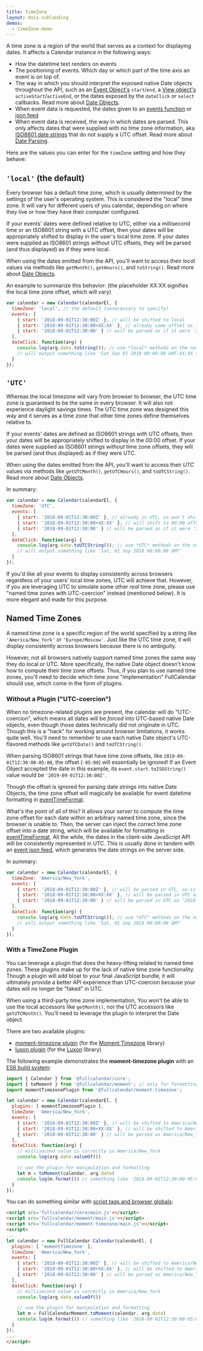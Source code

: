```yaml
---
title: timeZone
layout: docs-sublanding
demos:
  - timeZone-demo
---
```


A time zone is a region of the world that serves as a context for displaying dates. It affects a Calendar instance in the following ways:

- How the datetime text renders on events
- The positioning of events. Which day or which part of the time axis an event is on top of.
- The way in which you should interpret the exposed native Date objects throughout the API, such as an [Event Object's](event-object) `start`/`end`, a [View object's](view-object) `activeStart`/`activeEnd`, or the dates exposed by the `dateClick` or `select` callbacks. Read more about [Date Objects](date-object).
- When event data is requested, the dates given to an [events function](events-function) or [json feed](events-json-feed)
- When event data is received, the way in which dates are parsed. This only affects dates that were supplied with no time zone information, aka [ISO8601 date strings](https://en.wikipedia.org/wiki/ISO_8601) that do not supply a UTC offset. Read more about [Date Parsing](date-parsing).

Here are the values you can enter for the `timeZone` setting and how they behave:


## `'local'` (the default)

Every browser has a default time zone, which is usually determined by the settings of the user's operating system. This is considered the "local" time zone. It will vary for different users of you calendar, depending on where they live or how they have their computer configured.

If your events' dates were defined relative to UTC, either via a millisecond time or an ISO8601 string with a UTC offset, then your dates will be appropriately shifted to display in the user's local time zone. If your dates were supplied as ISO8601 strings *without* UTC offsets, they will be parsed (and thus displayed) as if they were local.

When using the dates emitted from the API, you'll want to access their *local* values via methods like `getMonth()`, `getHours()`, and `toString()`. Read more about [Date Objects](date-object).

An example to summarize this behavior: (the placeholder XX:XX signifies the local time zone offset, which will vary)

```js
var calendar = new Calendar(calendarEl, {
  timeZone: 'local', // the default (unnecessary to specify)
  events: [
    { start: '2018-09-01T12:30:00Z' }, // will be shifted to local
    { start: '2018-09-01T12:30:00+XX:XX' }, // already same offset as local, so won't shift
    { start: '2018-09-01T12:30:00' } // will be parsed as if it were '2018-09-01T12:30:00+XX:XX'
  ],
  dateClick: function(arg) {
    console.log(arg.date.toString()); // use *local* methods on the native Date Object
    // will output something like 'Sat Sep 01 2018 00:00:00 GMT-XX:XX (Eastern Daylight Time)'
  }
});
```


## `'UTC'`

Whereas the local timezone will vary from browser to browser, the UTC time zone is guaranteed to be the same in every browser. It will also not experience daylight savings times. The UTC time zone was designed this way and it serves as a time zone that other time zones define themselves relative to.

If your events' dates are defined as ISO8601 strings *with* UTC offsets, then your dates will be appropriately shifted to display in the 00:00 offset. If your dates were supplied as ISO8601 strings *without* time zone offsets, they will be parsed (and thus displayed) as if they were UTC.

When using the dates emitted from the API, you'll want to access their *UTC* values via methods like `getUTCMonth()`, `getUTCHours()`, and `toUTCString()`. Read more about [Date Objects](date-object).

In summary:

```js
var calendar = new Calendar(calendarEl, {
  timeZone: 'UTC',
  events: [
    { start: '2018-09-01T12:30:00Z' }, // already in UTC, so won't shift
    { start: '2018-09-01T12:30:00+XX:XX' }, // will shift to 00:00 offset
    { start: '2018-09-01T12:30:00' } // will be parsed as if it were '2018-09-01T12:30:00Z'
  ],
  dateClick: function(arg) {
    console.log(arg.date.toUTCString()); // use *UTC* methods on the native Date Object
    // will output something like 'Sat, 01 Sep 2018 00:00:00 GMT'
  }
});
```

If you'd like all your events to display consistently across browsers regardless of your users' local time zones, UTC will achieve that. However, if you are leveraging UTC to simulate some other *real* time zone, please use "named time zones with UTC-coercion" instead (mentioned below). It is more elegant and made for this purpose.


<h2 id='named-time-zones'>Named Time Zones</h2>

A named time zone is a specific region of the world specified by a string like `'America/New_York'` or `'Europe/Moscow'`. Just like the UTC time zone, it will display consistently across browsers because there is no ambiguity.

However, not all browsers natively support named time zones the same way they do local or UTC. More specifically, the native Date object doesn't know how to compute their time zone offsets. Thus, if you plan to use named time zones, you'll need to decide which time zone "implementation" FullCalendar should use, which come in the form of plugins.


<h3 id='UTC-coercion'>Without a Plugin ("UTC-coercion")</h3>

When no timezone-related plugins are present, the calendar will do "UTC-coercion", which means all dates will be *forced* into UTC-based native Date objects, even though those dates technically did not originate in UTC. Though this is a "hack" for working around browser limitations, it works quite well. You'll need to remember to use each native Date object's UTC-flavored methods like `getUTCDate()` and `toUTCString()`.

When parsing ISO8601 strings that have time zone offsets, like `2019-09-01T12:30:00-05:00`, the offset (`-05:00`) will essentially be ignored! If an Event Object accepted the date in this example, its `event.start.toISOString()` value would be `'2019-09-01T12:30:00Z'`.

Though the offset is ignored for parsing date strings into native Date Objects, the time zone offset will magically be available for event datetime formatting in [eventTimeFormat](eventTimeFormat).

What's the point of all of this? It allows your *server* to compute the time zone offset for each date within an arbitrary named time zone, since the browser is unable to. Then, the server can inject the correct time zone offset into a date string, which will be available for formatting in [eventTimeFormat](eventTimeFormat). All the while, the dates in the client-side JavaScript API will be consistently represented in UTC. This is usually done in tandem with an [event json feed](events-json-feed), which generates the date strings on the server side.

In summary:

```js
var calendar = new Calendar(calendarEl, {
  timeZone: 'America/New_York',
  events: [
    { start: '2018-09-01T12:30:00Z' }, // will be parsed in UTC, as-is
    { start: '2018-09-01T12:30:00+XX:XX' }, // will be parsed in UTC as '2018-09-01T12:30:00Z'
    { start: '2018-09-01T12:30:00' } // will be parsed in UTC as '2018-09-01T12:30:00Z'
  ],
  dateClick: function(arg) {
    console.log(arg.date.toUTCString()); // use *UTC* methods on the native Date Object
    // will output something like 'Sat, 01 Sep 2018 00:00:00 GMT'
  }
});
```


### With a TimeZone Plugin

You can leverage a plugin that does the heavy-lifting related to named time zones. These plugins make up for the lack of native time zone functionality. Though a plugin will add bloat to your final JavaScript bundle, it will ultimately provide a better API experience than UTC-coercion because your dates will no longer be "faked" in UTC.

When using a third-party time zone implementation, You won't be able to use the local accessors like `getMonth()`, nor the UTC accessors like `getUTCMonth()`. You'll need to leverage the plugin to interpret the Date object.

There are two available plugins:

- [moment-timezone plugin](moment-plugins) (for the [Moment Timezone](https://momentjs.com/timezone/) library)
- [luxon plugin](luxon-plugin) (for the [Luxon](https://moment.github.io/luxon/) library)

The following example demonstrates the **moment-timezone plugin** with an [ES6 build system](initialize-es6):

```js
import { Calendar } from '@fullcalendar/core';
import { toMoment } from '@fullcalendar/moment'; // only for formatting
import momentTimezonePlugin from '@fullcalendar/moment-timezone';

let calendar = new Calendar(calendarEl, {
  plugins: [ momentTimezonePlugin ],
  timeZone: 'America/New_York',
  events: [
    { start: '2018-09-01T12:30:00Z' }, // will be shifted to America/New_York
    { start: '2018-09-01T12:30:00+XX:XX' }, // will be shifted to America/New_York
    { start: '2018-09-01T12:30:00' } // will be parsed as America/New_York
  ],
  dateClick: function(arg) {
    // millisecond value is correctly in America/New_York
    console.log(arg.date.valueOf())

    // use the plugin for manipulation and formatting
    let m = toMoment(calendar, arg.date)
    console.log(m.format()) // something like '2018-09-01T12:30:00-05:00'
  }
});
```

You can do something similar with [script tags and browser globals](initialize-globals):

```html
<script src='fullcalendar/core/main.js'></script>
<script src='fullcalendar/moment/main.js'></script>
<script src='fullcalendar/moment-timezone/main.js'></script>
<script>
...
let calendar = new FullCalendar.Calendar(calendarEl, {
  plugins: [ 'momentTimezone' ],
  timeZone: 'America/New_York',
  events: [
    { start: '2018-09-01T12:30:00Z' }, // will be shifted to America/New_York
    { start: '2018-09-01T12:30:00+XX:XX' }, // will be shifted to America/New_York
    { start: '2018-09-01T12:30:00' } // will be parsed as America/New_York
  ],
  dateClick: function(arg) {
    // millisecond value is correctly in America/New_York
    console.log(arg.date.valueOf())

    // use the plugin for manipulation and formatting
    let m = FullCalendarMoment.toMoment(calendar, arg.date)
    console.log(m.format()) // something like '2018-09-01T12:30:00-05:00'
  }
});
...
</script>
```
